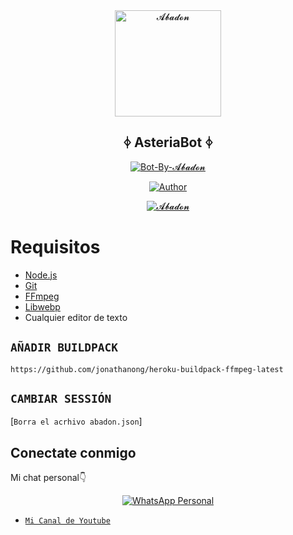 <div align="center">
<img src="https://images6.alphacoders.com/655/655011.jpg" alt="𝓐𝓫𝓪𝓭𝓸𝓷" width="170" />

## ᛄ AsteriaBot ᛄ

</div>

<p align="center">
<a href="##"><img title="Bot-By-𝓐𝓫𝓪𝓭𝓸𝓷" src="https://img.shields.io/static/v1?label=Lenguaje&message=Espa%C3%B1ol&color=blue"></a>
</p>
<p align="center">
  <a href="https://https://github.com/anxo2077"><img title="Author" src="https://img.shields.io/badge/Author-𝓐𝓫𝓪𝓭𝓸𝓷-blue.svg?style=for-the-badge&logo=github" /></a>
</p>
<p align="center">
<a href="#"><img title="𝓐𝓫𝓪𝓭𝓸𝓷" src="https://img.shields.io/static/v1?label=WhatsApp&message=Bot&color=blue"></a>
</p>


# Requisitos
* [Node.js](https://nodejs.org/en/)
* [Git](https://git-scm.com/downloads)
* [FFmpeg](https://github.com/BtbN/FFmpeg-Builds/releases/download/autobuild-2020-12-08-13-03/ffmpeg-n4.3.1-26-gca55240b8c-win64-gpl-4.3.zip)
* [Libwebp](https://developers.google.com/speed/webp/download)
* Cualquier editor de texto

## `AÑADIR BUILDPACK`

```
https://github.com/jonathanong/heroku-buildpack-ffmpeg-latest
```

## `CAMBIAR SESSIÓN`

[`Borra el acrhivo abadon.json`]


## Conectate conmigo
Mi chat personal👇
<p align="center">
 <a href="https://wa.me/573225236629"><img alt="WhatsApp Personal" src="https://img.shields.io/badge/WhatsApp-25D366?style=for-the-badge&logo=whatsapp&logoColor=black"/></a>
</p>

* [`Mi Canal de Youtube`](https://www.youtube.com/channel/UCDbYHpkLNRmwNKHFXqFmYUQ)

